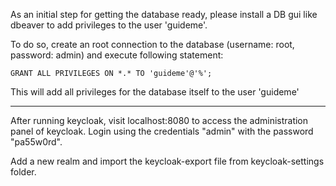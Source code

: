 As an initial step for getting the database ready,
please install a DB gui like dbeaver to add privileges to the user 'guideme'.

To do so, create an root connection to the database (username: root, password: admin) and execute following statement:

```
GRANT ALL PRIVILEGES ON *.* TO 'guideme'@'%';
```

This will add all privileges for the database itself to the user 'guideme'

---

After running keycloak, visit localhost:8080 to access the administration panel of keycloak. Login using the credentials "admin" with the password "pa55w0rd".

Add a new realm and import the keycloak-export file from keycloak-settings folder.
